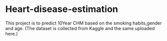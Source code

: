 # Heart-disease-estimation
This project is to predict 10Year CHM based on the smoking habits,gender and age.
(The dataset is collected from Kaggle and the same uploaded here.)
